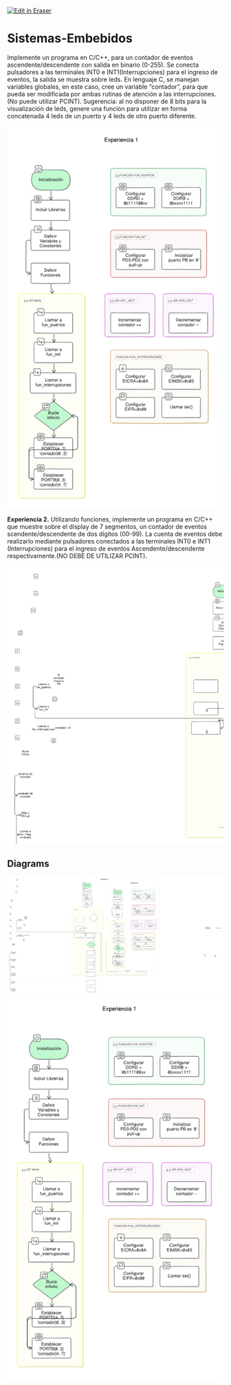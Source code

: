 <p><a target="_blank" href="https://app.eraser.io/workspace/QlxLAux3Pl9Zj0wOSUii" id="edit-in-eraser-github-link"><img alt="Edit in Eraser" src="https://firebasestorage.googleapis.com/v0/b/second-petal-295822.appspot.com/o/images%2Fgithub%2FOpen%20in%20Eraser.svg?alt=media&amp;token=968381c8-a7e7-472a-8ed6-4a6626da5501"></a></p>

# Sistemas-Embebidos
Implemente un programa en C/C++, para un contador de eventos ascendente/descendente
con salida en binario (0-255). Se conecta pulsadores a las terminales INT0 e INT1(Interrupciones) para el ingreso de eventos, la salida se muestra sobre leds. En lenguaje C, se manejan variables globales, en este caso, cree un variable “contador”, para que pueda ser modificada por ambas rutinas de atención a las interrupciones. (No puede utilizar PCINT). Sugerencia: al no disponer de 8 bits para la visualización de leds, genere una función para utilizar en forma concatenada 4 leds de un puerto y 4 leds de otro puerto diferente.

![Figure 2](/.eraser/QlxLAux3Pl9Zj0wOSUii___JiqI1WlLxvdwUlngdE5QiWLYSME2___---figure----lM41FBPvBrc_HzrcBrOk---figure---TdcvqPsJh5h289JH-qifPg.png "Figure 2")

**Experiencia 2.**
Utilizando funciones, implemente un programa en C/C++ que muestre sobre el display de 7 segmentos, un contador de eventos  scendente/descendente de dos dígitos (00-99). La cuenta de eventos debe realizarlo mediante pulsadores conectados a las terminales INT0 e
INT1 (Interrupciones) para el ingreso de eventos Ascendente/descendente respectivamente.(NO DEBE DE UTILIZAR PCINT).

![Figure 1](/.eraser/QlxLAux3Pl9Zj0wOSUii___JiqI1WlLxvdwUlngdE5QiWLYSME2___---figure---Xxg1C6Lu-Znhy8iKF95ir---figure---ChtJfLOhTZf8n4fg7ymleg.png "Figure 1")




<!-- eraser-additional-content -->
## Diagrams
<!-- eraser-additional-files -->
<a href="/README-Experiencia 2-1.eraserdiagram" data-element-id="SLocjNwXgw9v9i-7wuPHU"><img src="/.eraser/QlxLAux3Pl9Zj0wOSUii___JiqI1WlLxvdwUlngdE5QiWLYSME2___---diagram----8c50073caffdcb1cff62739f7bf90df9-Experiencia-2.png" alt="" data-element-id="SLocjNwXgw9v9i-7wuPHU" /></a>
<a href="/README-Experiencia 1-2.eraserdiagram" data-element-id="oCuSwr7lthEmh09j_tm4z"><img src="/.eraser/QlxLAux3Pl9Zj0wOSUii___JiqI1WlLxvdwUlngdE5QiWLYSME2___---diagram----c97f690e88ec43a80d9cf99537dbe5b7-Experiencia-1.png" alt="" data-element-id="oCuSwr7lthEmh09j_tm4z" /></a>
<!-- end-eraser-additional-files -->
<!-- end-eraser-additional-content -->
<!--- Eraser file: https://app.eraser.io/workspace/QlxLAux3Pl9Zj0wOSUii --->